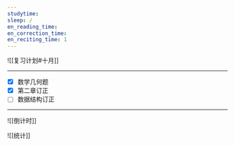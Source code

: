 ```yaml
---
studytime: 
sleep: /
en_reading_time: 
en_correction_time: 
en_reciting_time: 1
---
```

![[复习计划#十月]]

---

- [x] 数学几何题
- [x] 第二章订正
- [ ] 数据结构订正
---

![[倒计时]]

![[统计]]
